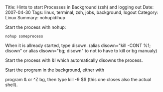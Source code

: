 Title: Hints to start Processes in Background (zsh) and logging out
Date: 2007-04-30
Tags: linux, terminal, zsh, jobs, background, logout
Category: Linux
Summary: nohupidihup

Start the process with nohup:

`nohup someprocess`

When it is allready started, type disown. (alias disown="kill -CONT %1; disown" or alias disown="bg; disown" to not to have to kill or bg manualy)

Start the process with &amp;! which automatically disowns the process.

Start the program in the background, either with

program &amp;  or ^Z bg, then type kill -9 $$ (this one closes also the actual shell).

